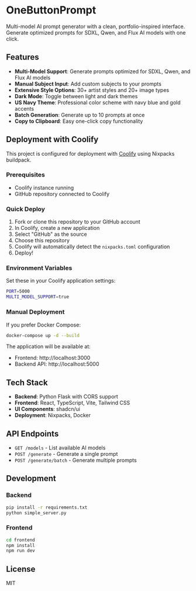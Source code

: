 # OneButtonPrompt

Multi-model AI prompt generator with a clean, portfolio-inspired interface. Generate optimized prompts for SDXL, Qwen, and Flux AI models with one click.

## Features

- **Multi-Model Support**: Generate prompts optimized for SDXL, Qwen, and Flux AI models
- **Manual Subject Input**: Add custom subjects to your prompts
- **Extensive Style Options**: 30+ artist styles and 20+ image types
- **Dark Mode**: Toggle between light and dark themes
- **US Navy Theme**: Professional color scheme with navy blue and gold accents
- **Batch Generation**: Generate up to 10 prompts at once
- **Copy to Clipboard**: Easy one-click copy functionality

## Deployment with Coolify

This project is configured for deployment with [Coolify](https://coolify.io) using Nixpacks buildpack.

### Prerequisites

- Coolify instance running
- GitHub repository connected to Coolify

### Quick Deploy

1. Fork or clone this repository to your GitHub account
2. In Coolify, create a new application
3. Select "GitHub" as the source
4. Choose this repository
5. Coolify will automatically detect the `nixpacks.toml` configuration
6. Deploy!

### Environment Variables

Set these in your Coolify application settings:

```bash
PORT=5000
MULTI_MODEL_SUPPORT=true
```

### Manual Deployment

If you prefer Docker Compose:

```bash
docker-compose up -d --build
```

The application will be available at:
- Frontend: http://localhost:3000
- Backend API: http://localhost:5000

## Tech Stack

- **Backend**: Python Flask with CORS support
- **Frontend**: React, TypeScript, Vite, Tailwind CSS
- **UI Components**: shadcn/ui
- **Deployment**: Nixpacks, Docker

## API Endpoints

- `GET /models` - List available AI models
- `POST /generate` - Generate a single prompt
- `POST /generate/batch` - Generate multiple prompts

## Development

### Backend
```bash
pip install -r requirements.txt
python simple_server.py
```

### Frontend
```bash
cd frontend
npm install
npm run dev
```

## License

MIT